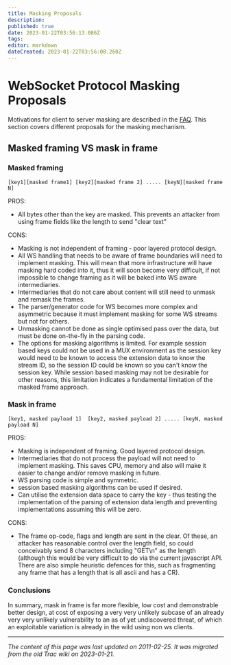 ```yaml
---
title: Masking Proposals
description: 
published: true
date: 2023-01-22T03:56:13.086Z
tags: 
editor: markdown
dateCreated: 2023-01-22T03:56:08.260Z
---
```


# WebSocket Protocol Masking Proposals 
Motivations for client to server masking are described in the [FAQ](/group/hybi/FAQ). This section covers different proposals for the masking mechanism.

## Masked framing VS mask in frame
### Masked framing
`[key1][masked frame1] [key2][masked frame 2] ..... [keyN][masked frame N]`

PROS:

- All bytes other than the key are masked. This prevents an attacker from using frame fields like the length to send "clear text"

CONS:

- Masking is not independent of framing - poor layered protocol design.
- All WS handling that needs to be aware of frame boundaries will need to implement masking. This will mean that more infrastructure will have masking hard coded into it, thus it will soon become very difficult, if not impossible to change framing as it will be baked into WS aware intermediaries.
- Intermediaries that do not care about content will still need to unmask and remask the frames.
- The parser/generator code for WS becomes more complex and asymmetric because it must implement masking for some WS streams but not for others.
- Unmasking cannot be done as single optimised pass over the data, but must be done on-the-fly in the parsing code.
- The options for masking algorithms is limited. For example session based keys could not be used in a MUX environment as the session key would need to be known to access the extension data to know the stream ID, so the session ID could be known so you can't know the session key. While session based masking may not be desirable for other reasons, this limitation indicates a fundamental limitation of the masked frame approach.
### Mask in frame
`[key1, masked payload 1]  [key2, masked payload 2] ..... [keyN, masked payload N]`

PROS:

- Masking is independent of framing. Good layered protocol design.
- Intermediaries that do not process the payload will not need to implement masking. This saves CPU, memory and also will make it easier to change and/or remove masking in future.
- WS parsing code is simple and symmetric.
- session based masking algorithms can be used if desired.
- Can utilise the extension data space to carry the key - thus testing the implementation of the parsing of extension data length and preventing implementations assuming this will be zero.

CONS:

- The frame op-code, flags and length are sent in the clear. Of these, an attacker has reasonable control over the length field, so could conceivably send 8 characters including "GET\n" as the length (although this would be very difficult to do via the current javascript API. There are also simple heuristic defences for this, such as fragmenting any frame that has a length that is all ascii and has a CR).
### Conclusions
In summary, mask in frame is far more flexible, low cost and demonstrable better design, at cost of exposing a very very unlikely subcase of an already very very unlikely vulnerability to an as of yet undiscovered threat, of which an exploitable variation is already in the wild using non ws clients.
&nbsp;
&nbsp;
&nbsp;

---

*The content of this page was last updated on 2011-02-25. It was migrated from the old Trac wiki on 2023-01-21.*